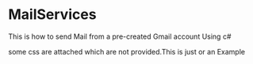 # MailServices
This is how to send Mail from a pre-created Gmail account Using c# 

<!--IMPORTANT--!>
some css are attached which are not provided.This is just or an Example
